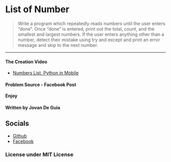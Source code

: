 # List of Number

> Write a program which repeatedly reads numbers until the user enters “done”.
> Once “done” is entered, print out the total, count, and the smallest and largest numbers. 
> If the user enters anything other than a number, detect their mistake using
> try and except and print an error message and skip to the next number.

---- 
#### The Creation Video
- [Numbers List. Python in Mobile](https://youtu.be/3GPEn3rzCtE)

#### Problem Source - Facebook Post

****Enjoy****

#### Written by Jovan De Guia

## Socials

- [Github](https://github.com/jxmked)
- [Facebook](https://www.facebook.com/deguia25)

### License under MIT License